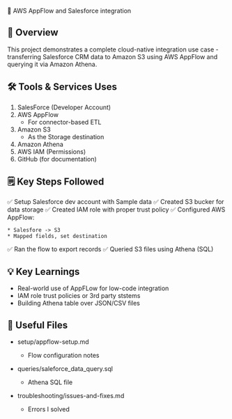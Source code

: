 📌 AWS AppFlow and Salesforce integration

🚀 Overview
----------------------------------------

This project demonstrates a complete cloud-native integration use case - transferring Salesforce CRM data to Amazon S3 using AWS AppFlow and querying it via Amazon Athena.

🛠️ Tools & Services Uses
------------------------------------

1. SalesForce (Developer Account)
2. AWS AppFlow
    - For connector-based ETL
3. Amazon S3
    - As the Storage destination
4. Amazon Athena
5. AWS IAM (Permissions)
6. GitHub (for documentation)

🗒️ Key Steps Followed
--------------------------------------

✅ Setup Salesforce dev account with Sample data
✅ Created S3 bucker for data storage
✅ Created IAM role with proper trust policy
✅ Configured AWS AppFlow:

    * Salesfore -> S3
    * Mapped fields, set destination

✅ Ran the flow to export records
✅ Queried S3 files using Athena (SQL)

💡 Key Learnings
---------------------------------------

- Real-world use of AppFLow for low-code integration
- IAM role trust policies or 3rd party ststems
- Building Athena table over JSON/CSV files

📌 Useful Files
----------------------------------------

- setup/appflow-setup.md
    - Flow configuration notes

- queries/saleforce_data_query.sql 
   - Athena SQL file

- troubleshooting/issues-and-fixes.md
    - Errors I solved

